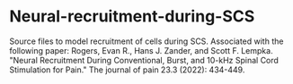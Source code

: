 # Neural-recruitment-during-SCS
Source files to model recruitment of cells during SCS. Associated with the following paper: Rogers, Evan R., Hans J. Zander, and Scott F. Lempka. "Neural Recruitment During Conventional, Burst, and 10-kHz Spinal Cord Stimulation for Pain." The journal of pain 23.3 (2022): 434-449.
